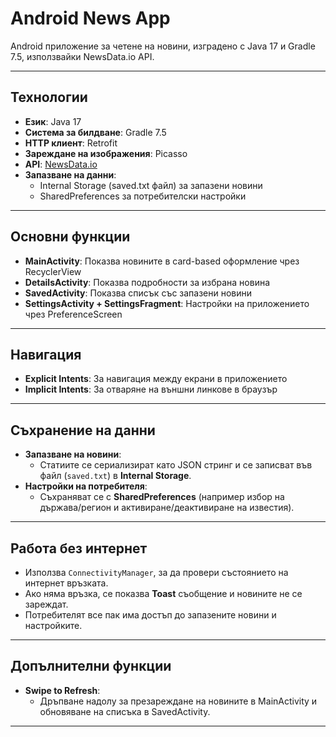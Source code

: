 # Android News App

Android приложение за четене на новини, изградено с Java 17 и Gradle 7.5, използвайки NewsData.io API.

---

## Технологии
- **Език**: Java 17
- **Система за билдване**: Gradle 7.5
- **HTTP клиент**: Retrofit
- **Зареждане на изображения**: Picasso
- **API**: [NewsData.io](https://newsdata.io/)
- **Запазване на данни**:
  - Internal Storage (saved.txt файл) за запазени новини
  - SharedPreferences за потребителски настройки

---

## Основни функции

- **MainActivity**: Показва новините в card-based оформление чрез RecyclerView
- **DetailsActivity**: Показва подробности за избрана новина
- **SavedActivity**: Показва списък със запазени новини
- **SettingsActivity + SettingsFragment**: Настройки на приложението чрез PreferenceScreen

---

## Навигация

- **Explicit Intents**: За навигация между екрани в приложението
- **Implicit Intents**: За отваряне на външни линкове в браузър

---

## Съхранение на данни

- **Запазване на новини**: 
  - Статиите се сериализират като JSON стринг и се записват във файл (`saved.txt`) в **Internal Storage**.
- **Настройки на потребителя**:
  - Съхраняват се с **SharedPreferences** (например избор на държава/регион и активиране/деактивиране на известия).

---

## Работа без интернет

- Използва `ConnectivityManager`, за да провери състоянието на интернет връзката.
- Ако няма връзка, се показва **Toast** съобщение и новините не се зареждат.
- Потребителят все пак има достъп до запазените новини и настройките.

---

## Допълнителни функции

- **Swipe to Refresh**:
  - Дръпване надолу за презареждане на новините в MainActivity и обновяване на списъка в SavedActivity.

---


